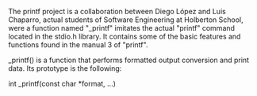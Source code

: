 The printf project is a collaboration between Diego López and Luis Chaparro, actual students of Software Engineering at Holberton School, were a function named "_printf" imitates the actual "printf" command located in the stdio.h library. It contains some of the basic features and functions found in the manual 3 of "printf".

_printf() is a function that performs formatted output conversion and print data. Its prototype is the following:

int _printf(const char *format, ...)
